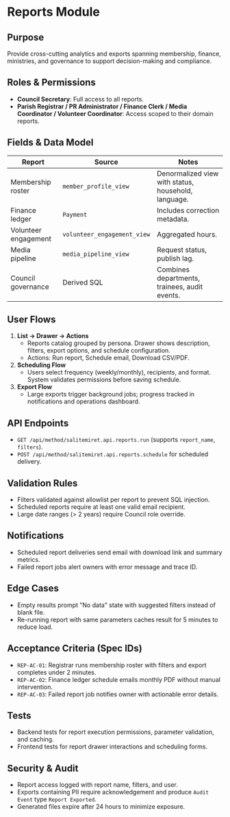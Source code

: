 # Reports Module

## Purpose
Provide cross-cutting analytics and exports spanning membership, finance,
ministries, and governance to support decision-making and compliance.

## Roles & Permissions
- **Council Secretary**: Full access to all reports.
- **Parish Registrar / PR Administrator / Finance Clerk / Media Coordinator /
  Volunteer Coordinator**: Access scoped to their domain reports.

## Fields & Data Model
| Report | Source | Notes |
|--------|--------|-------|
| Membership roster | `member_profile_view` | Denormalized view with status, household, language.
| Finance ledger | `Payment` | Includes correction metadata.
| Volunteer engagement | `volunteer_engagement_view` | Aggregated hours.
| Media pipeline | `media_pipeline_view` | Request status, publish lag.
| Council governance | Derived SQL | Combines departments, trainees, audit events.

## User Flows
1. **List → Drawer → Actions**
   - Reports catalog grouped by persona. Drawer shows description, filters,
     export options, and schedule configuration.
   - Actions: Run report, Schedule email, Download CSV/PDF.
2. **Scheduling Flow**
   - Users select frequency (weekly/monthly), recipients, and format. System
     validates permissions before saving schedule.
3. **Export Flow**
   - Large exports trigger background jobs; progress tracked in notifications and
     operations dashboard.

## API Endpoints
- `GET /api/method/salitemiret.api.reports.run` (supports `report_name`,
  `filters`).
- `POST /api/method/salitemiret.api.reports.schedule` for scheduled delivery.

## Validation Rules
- Filters validated against allowlist per report to prevent SQL injection.
- Scheduled reports require at least one valid email recipient.
- Large date ranges (> 2 years) require Council role override.

## Notifications
- Scheduled report deliveries send email with download link and summary metrics.
- Failed report jobs alert owners with error message and trace ID.

## Edge Cases
- Empty results prompt "No data" state with suggested filters instead of blank
  file.
- Re-running report with same parameters caches result for 5 minutes to reduce
  load.

## Acceptance Criteria (Spec IDs)
- `REP-AC-01`: Registrar runs membership roster with filters and export completes
  under 2 minutes.
- `REP-AC-02`: Finance ledger schedule emails monthly PDF without manual
  intervention.
- `REP-AC-03`: Failed report job notifies owner with actionable error details.

## Tests
- Backend tests for report execution permissions, parameter validation, and
  caching.
- Frontend tests for report drawer interactions and scheduling forms.

## Security & Audit
- Report access logged with report name, filters, and user.
- Exports containing PII require acknowledgement and produce `Audit Event` type
  `Report Exported`.
- Generated files expire after 24 hours to minimize exposure.

